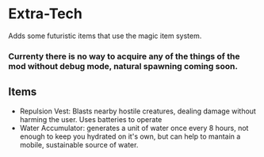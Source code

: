 # Extra-Tech
Adds some futuristic items that use the magic item system.
### Currenty there is no way to acquire any of the things of the mod without debug mode, natural spawning coming soon.
## Items
- Repulsion Vest: Blasts nearby hostile creatures, dealing damage without harming the user. Uses batteries to operate
- Water Accumulator: generates a unit of water once every 8 hours, not enough to keep you hydrated on it's own, but can help to mantain a mobile, sustainable source of water.
